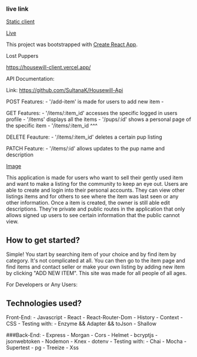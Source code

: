 ### live link
[Static client](https://housewill-client.vercel.app/)

[Live](https://housewill.vercel.app/)

This project was bootstrapped with [Create React App](https://github.com/facebook/create-react-app).

Lost Puppers

https://housewill-client.vercel.app/

API Documentation:

Link: https://github.com/SultanaK/Housewill-Api

POST Features: - '/add-item' is made for users to add new item - 

GET Features: - '/items/:item_id' accesses the specific logged in users profile - '/items' displays all the items - '/pups/:id' shows a personal page of the specific item - '/items/:item_id ^^^

DELETE Feauture: - '/items/:item_id' deletes a certain pup listing

PATCH Feature: - '/items/:id' allows updates to the pup name and description

[Image]('')

This application is made for users who want to sell their gently used item and want to make a listing for the community to keep an eye out. Users are able to create and login into their personal accounts. They can view other listings items and for others to see where the item was last seen or any other information. Once a item is created, the owner is still able edit descriptions. They're private and public routes in the application that only allows signed up users to see certain information that the public cannot view.

## How to get started?

Simple! You start by searching item of your choice and by find item by category. It's not complicated at all. You can then go to the item page and find items and contact seller or make your own listing by adding new item by clicking "ADD NEW ITEM". This site was made for all people of all ages.

For Developers or Any Users:



## Technologies used?

 Front-End: - 
Javascript - React - React-Router-Dom - History - Context - CSS - Testing with: - Enzyme && Adapter && toJson - Shallow

###Back-End: - 
Express - Morgan - Cors - Helmet - bcryptjs - jsonwebtoken - Nodemon - Knex - dotenv - Testing with: - Chai - Mocha - Supertest - pg - Treeize - Xss


